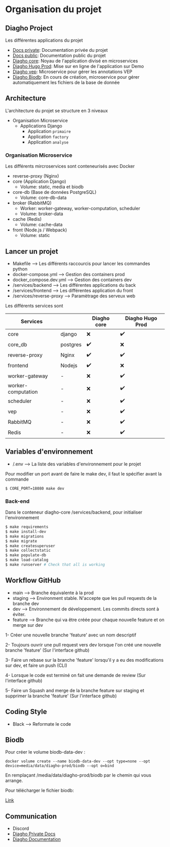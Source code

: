# Organisation du projet

## Diagho Project

Les différentes applications du projet

- [Docs private](https://github.com/DiaghoProject/docs-private): Documentation privée du projet
- [Docs public](https://github.com/DiaghoProject/docs): Documentation public du projet
- [Diagho core](https://github.com/DiaghoProject/diagho-core): Noyau de l'application divisé en microservices
- [Diagho Hugo Prod](https://github.com/DiaghoProject/diagho-hugo-prod): Mise sur en ligne de l'application sur Demo
- [Diagho vep](https://github.com/DiaghoProject/diagho-vep): Microservice pour gérer les annotations VEP
- [Diagho Biodb](https://github.com/DiaghoProject/diagho-biodb): En cours de création, microservice pour gérer automatiquement les fichiers de la base de donnée

## Architecture

L'architecture du projet se structure en 3 niveaux

- Organisation Microservice
  - Applications Django
    - Application `primaire`
    - Application `factory`
    - Application `analyse`

### Organisation Microservice

Les différents mircroservices sont conteneurisés avec Docker

- reverse-proxy (Nginx)
- core (Application Django)
  - Volume: static, media et biodb
- core-db (Base de données PostgreSQL)
  - Volume: core-db-data
- broker (RabbitMQ)
  - Worker: worker-gateway, worker-computation, scheduler
  - Volume: broker-data
- cache (Redis)
  - Volume: cache-data
- front (Node.js / Webpack)
  - Volume: static

## Lancer un projet

- Makefile --> Les différents raccourcis pour lancer les commandes python
- docker-compose.yml --> Gestion des containers prod
- docker_compose.dev.yml --> Gestion des containers dev
- /services/backend --> Les différentes applications du back
- /services/frontend --> Les différentes application du front
- /services/reverse-proxy --> Paramètrage des serveux web

Les différents services sont

| Services           |          | Diagho core        | Diagho Hugo Prod   |
| ------------------ | -------- | ------------------ | ------------------ |
| core               | django   | :x:                | :heavy_check_mark: |
| core_db            | postgres | :heavy_check_mark: | :x:                |
| reverse-proxy      | Nginx    | :heavy_check_mark: | :heavy_check_mark: |
| frontend           | Nodejs   | :heavy_check_mark: | :x:                |
| worker-gateway     | -        | :x:                | :heavy_check_mark: |
| worker-computation | -        | :x:                | :heavy_check_mark: |
| scheduler          | -        | :x:                | :heavy_check_mark: |
| vep                | -        | :x:                | :heavy_check_mark: |
| RabbitMQ           | -        | :x:                | :heavy_check_mark: |
| Redis              | -        | :x:                | :heavy_check_mark: |

## Variables d'environnement

- /.env --> La liste des variables d'environnement pour le projet

Pour modifier un port avant de faire le make dev, il faut le spécifier avant la commande

```
$ CORE_PORT=18080 make dev
```

### Back-end

Dans le conteneur diagho-core /services/backend, pour initialiser l'environnement

```bash
$ make requirements
$ make install-dev
$ make migrations
$ make migrate
$ make createsuperuser
$ make collectstatic
$ make populate-db
$ make load-catalog
$ make runserver # Check that all is working

```

## Workflow GitHub

- main --> Branche équivalente à la prod
- staging --> Environment stable. N'accepte que les pull requests de la branche dev
- dev --> Environnement de développement. Les commits directs sont à éviter.
- feature --> Branche qui va être créée pour chaque nouvelle feature et on merge sur dev

1- Créer une nouvelle branche 'feature' avec un nom descriptif

2- Toujours ouvrir une pull request vers dev lorsque l'on créé une nouvelle branche 'feature' (Sur l'interface github)

3- Faire un rebase sur la branche 'feature' lorsqu'il y a eu des modifications sur dev, et faire un push (CLI)

4- Lorsque le code est terminé on fait une demande de review (Sur l'interface github)

5- Faire un Squash and merge de la branche feature sur staging et supprimer la branche 'feature' (Sur l'interface github)

## Coding Style

- Black --> Reformate le code

## Biodb

Pour créer le volume biodb-data-dev :

```
docker volume create --name biodb-data-dev --opt type=none --opt device=media/data/diagho-prod/biodb --opt o=bind
```

En remplaçant /media/data/diagho-prod/biodb par le chemin qui vous arrange.

Pour télécharger le fichier biodb:

[Link](https://cdn.discordapp.com/attachments/886948473964990475/1028964672906481734/catalog.json)

## Communication

- Discord
- [Diagho Private Docs](https://private.diagho.com/)
- [Diagho Documentation](https://docs.diagho.com/)
